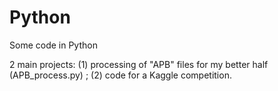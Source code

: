 # Python
Some code in Python

2 main projects:
(1) processing of "APB" files for my better half (APB_process.py) ;
(2) code for a Kaggle competition.

